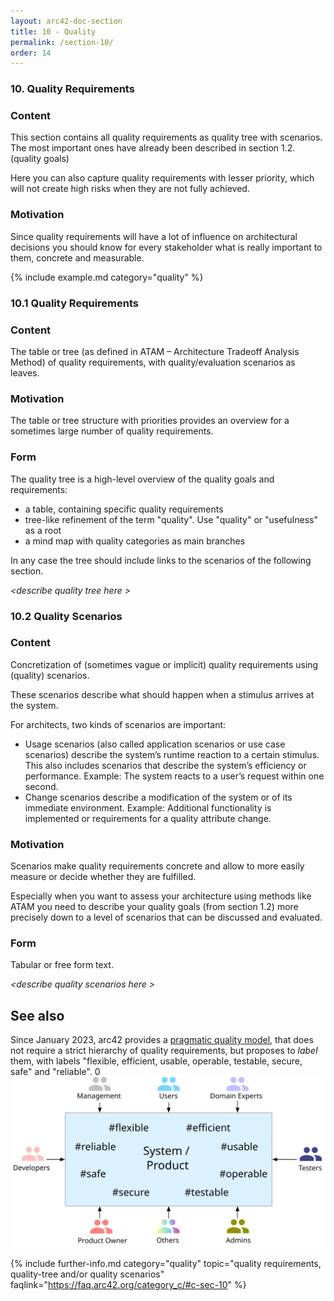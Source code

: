 ```yaml
---
layout: arc42-doc-section
title: 10 - Quality
permalink: /section-10/
order: 14
---
```


### 10. Quality Requirements

<div class="arc42-help" markdown="1">

### Content
This section contains all quality requirements as quality tree with scenarios.
The most important ones have already been described in section 1.2. (quality goals)

Here you can also capture quality requirements with lesser priority,
which will not create high risks when they are not fully achieved.

### Motivation
Since quality requirements will have a lot of influence on architectural
decisions you should know for every stakeholder what is really important to them,
concrete and measurable.

<!-- collect all examples that are releated to this section of arc42 -->
{% include example.md category="quality" %}

</div>


### 10.1 Quality Requirements
<div class="arc42-help" markdown="1">

### Content
The table or tree (as defined in ATAM – Architecture Tradeoff Analysis Method) of quality requirements, with quality/evaluation scenarios as leaves.

### Motivation
The table or tree structure with priorities provides an overview for a sometimes large number of quality requirements.

### Form
The quality tree is a high-level overview of the quality goals and requirements:

* a table, containing specific quality requirements
* tree-like refinement of the term "quality". Use "quality" or "usefulness" as a root
* a mind map with quality categories as main branches

In any case the tree should include links to the scenarios of the following section.

</div>

_&lt;describe quality tree here >_

### 10.2 Quality Scenarios

<div class="arc42-help" markdown="1">

### Content
Concretization of (sometimes vague or implicit) quality requirements using (quality) scenarios.

These scenarios describe what should happen when a stimulus arrives at the system.

For architects, two kinds of scenarios are important:

* Usage scenarios (also called application scenarios or use case scenarios) describe the system’s runtime reaction to a certain stimulus. This also includes scenarios that describe the system’s efficiency or performance. Example: The system reacts to a user’s request within one second.
* Change scenarios describe a modification of the system or of its immediate environment. Example: Additional functionality is implemented or requirements for a quality attribute change.

### Motivation
Scenarios make quality requirements concrete and allow to more easily measure or decide whether they are fulfilled.

Especially when you want to assess your architecture using methods like ATAM you need to describe your quality goals (from section 1.2) more precisely down to a level of scenarios that can be discussed and evaluated.

### Form
Tabular or free form text.

</div>

_&lt;describe quality scenarios here >_

## See also

Since January 2023, arc42 provides a [pragmatic quality model](https://quality.arc42.org), that does not require a strict hierarchy of quality requirements, but proposes to _label_ them, with labels "flexible, efficient, usable, operable, testable, secure, safe" and "reliable".
0
![Q42, the arc42 quality model, with eight labels for system qualities](/images/10-quality/arc42-system-qualities-overview.svg)


{% include further-info.md
   category="quality"
   topic="quality requirements, quality-tree and/or quality scenarios"
   faqlink="https://faq.arc42.org/category_c/#c-sec-10" %}
